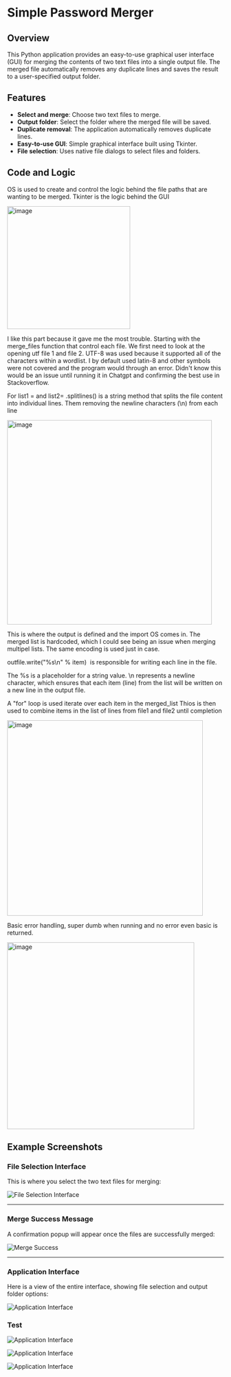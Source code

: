 # **Simple Password Merger**

## Overview

This Python application provides an easy-to-use graphical user interface (GUI) for merging the contents of two text files into a single output file. The merged file automatically removes any duplicate lines and saves the result to a user-specified output folder.

## Features

- **Select and merge**: Choose two text files to merge.
- **Output folder**: Select the folder where the merged file will be saved.
- **Duplicate removal**: The application automatically removes duplicate lines.
- **Easy-to-use GUI**: Simple graphical interface built using Tkinter.
- **File selection**: Uses native file dialogs to select files and folders.

## Code and Logic

OS is used to create and control the logic behind the file paths that are wanting to be merged.
Tkinter is the logic behind the GUI


<img width="286" alt="image" src="https://github.com/user-attachments/assets/f498fe19-37d6-49d7-85e6-cb31a9aa3768">


I like this part because it gave me the most trouble.
Starting with the merge_files function that control each file.
We first need to look at the opening utf file 1 and file 2. UTF-8 was used because it supported all of the characters within a wordlist.
I by default used latin-8 and other symbols were not covered and the program would through an error.
Didn't know this would be an issue until running it in Chatgpt and confirming the best use in Stackoverflow. 

 For list1 = and list2= .splitlines() is a string method that splits the file content into individual lines. 
 Them removing the newline characters (\n) from each line



<img width="476" alt="image" src="https://github.com/user-attachments/assets/5afcf09a-25d2-4e5e-a3ed-30f0814565dd">


This is where the output is defined and the import OS comes in. 
The merged list is hardcoded, which I could see being an issue when merging multipel lists.
The same encoding is used just in case.


outfile.write("%s\n" % item)  is responsible for writing each line in the file.

The %s is a placeholder for a string value. 
\n represents a newline character, which ensures that each item (line) from the list will be written on a new line in the output file.

A "for" loop is used iterate over each item in the merged_list
Thios is then used to combine items in the list of lines from file1 and file2 until completion 


<img width="455" alt="image" src="https://github.com/user-attachments/assets/9fe1b7d8-8fb0-492c-926c-9d6b36bf0b21">



Basic error handling, super dumb when running and no error even basic is returned.


<img width="435" alt="image" src="https://github.com/user-attachments/assets/348e98d7-332f-40b5-be79-51d9283d9a7c">


## Example Screenshots

### **File Selection Interface**

This is where you select the two text files for merging:

![File Selection Interface](https://github.com/user-attachments/assets/0bbfb613-aeae-4f74-b1da-992b3f93336b)

---

### **Merge Success Message**

A confirmation popup will appear once the files are successfully merged:

![Merge Success](https://github.com/user-attachments/assets/30cb1420-3103-4f59-86c4-74e5ac4813ba)

---

### **Application Interface**

Here is a view of the entire interface, showing file selection and output folder options:

![Application Interface](https://github.com/user-attachments/assets/106a054d-b389-4f7e-960b-3660c653e3e0)


### **Test**

![Application Interface](<https://github.com/user-attachments/assets/5809c25e-3ec4-48f5-94e9-4ca2486f41a5>)

![Application Interface](https://github.com/user-attachments/assets/31fed744-ebd2-406f-bf2b-c4df24628993)

![Application Interface](https://github.com/user-attachments/assets/3bb2f3b8-dfff-4ffd-90e9-11870716bdd5)







